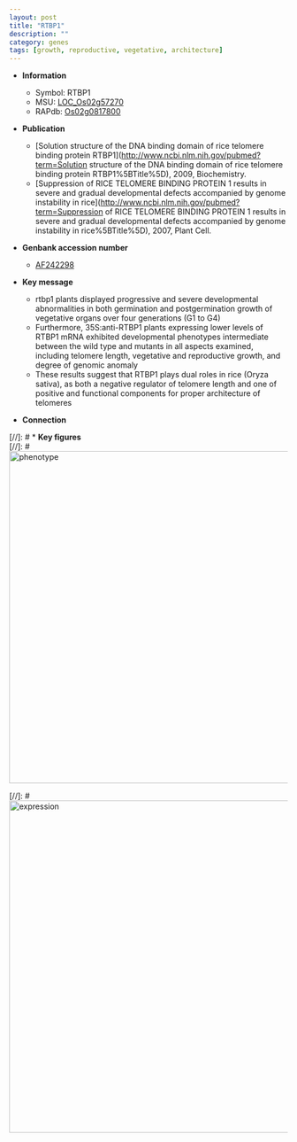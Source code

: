 ```yaml
---
layout: post
title: "RTBP1"
description: ""
category: genes
tags: [growth, reproductive, vegetative, architecture]
---
```


* **Information**  
    + Symbol: RTBP1  
    + MSU: [LOC_Os02g57270](http://rice.plantbiology.msu.edu/cgi-bin/ORF_infopage.cgi?orf=LOC_Os02g57270)  
    + RAPdb: [Os02g0817800](http://rapdb.dna.affrc.go.jp/viewer/gbrowse_details/irgsp1?name=Os02g0817800)  

* **Publication**  
    + [Solution structure of the DNA binding domain of rice telomere binding protein RTBP1](http://www.ncbi.nlm.nih.gov/pubmed?term=Solution structure of the DNA binding domain of rice telomere binding protein RTBP1%5BTitle%5D), 2009, Biochemistry.
    + [Suppression of RICE TELOMERE BINDING PROTEIN 1 results in severe and gradual developmental defects accompanied by genome instability in rice](http://www.ncbi.nlm.nih.gov/pubmed?term=Suppression of RICE TELOMERE BINDING PROTEIN 1 results in severe and gradual developmental defects accompanied by genome instability in rice%5BTitle%5D), 2007, Plant Cell.

* **Genbank accession number**  
    + [AF242298](http://www.ncbi.nlm.nih.gov/nuccore/AF242298)

* **Key message**  
    + rtbp1 plants displayed progressive and severe developmental abnormalities in both germination and postgermination growth of vegetative organs over four generations (G1 to G4)
    + Furthermore, 35S:anti-RTBP1 plants expressing lower levels of RTBP1 mRNA exhibited developmental phenotypes intermediate between the wild type and mutants in all aspects examined, including telomere length, vegetative and reproductive growth, and degree of genomic anomaly
    + These results suggest that RTBP1 plays dual roles in rice (Oryza sativa), as both a negative regulator of telomere length and one of positive and functional components for proper architecture of telomeres

* **Connection**  

[//]: # * **Key figures**  
[//]: # <img src="http://funRiceGenes.github.io/images/RTBP1.pheno.png" alt="phenotype"  style="width: 600px;"/>

[//]: # <img src="http://funRiceGenes.github.io/images/RTBP1.exp.png" alt="expression"  style="width: 600px;"/>


